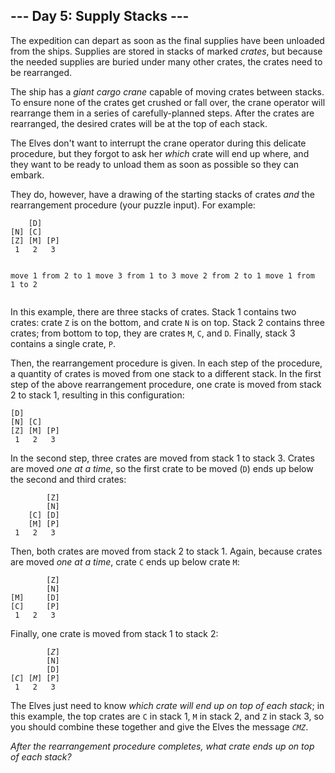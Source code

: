 <main>
<article class="day-desc"><h2>--- Day 5: Supply Stacks ---</h2><p>The expedition can depart as soon as the final supplies have been unloaded from the ships. Supplies are stored in stacks of marked <em>crates</em>, but because the needed supplies are buried under many other crates, the crates need to be rearranged.</p>
<p>The ship has a <em>giant cargo crane</em> capable of moving crates between stacks. To ensure none of the crates get crushed or fall over, the crane operator will rearrange them in a series of carefully-planned steps. After the crates are rearranged, the desired crates will be at the top of each stack.</p>
<p>The Elves don't want to interrupt the crane operator during this delicate procedure, but they forgot to ask her <em>which</em> crate will end up where, and they want to be ready to unload them as soon as possible so they can embark.</p>
<p>They do, however, have a drawing of the starting stacks of crates <em>and</em> the rearrangement procedure (your puzzle input). For example:</p>
<pre><code>    [D]    
[N] [C]    
[Z] [M] [P]
 1   2   3 

move 1 from 2 to 1
move 3 from 1 to 3
move 2 from 2 to 1
move 1 from 1 to 2
</code></pre>
<p>In this example, there are three stacks of crates. Stack 1 contains two crates: crate <code>Z</code> is on the bottom, and crate <code>N</code> is on top. Stack 2 contains three crates; from bottom to top, they are crates <code>M</code>, <code>C</code>, and <code>D</code>. Finally, stack 3 contains a single crate, <code>P</code>.</p>
<p>Then, the rearrangement procedure is given. In each step of the procedure, a quantity of crates is moved from one stack to a different stack. In the first step of the above rearrangement procedure, one crate is moved from stack 2 to stack 1, resulting in this configuration:</p>
<pre><code>[D]        
[N] [C]    
[Z] [M] [P]
 1   2   3 
</code></pre>
<p>In the second step, three crates are moved from stack 1 to stack 3. Crates are moved <em>one at a time</em>, so the first crate to be moved (<code>D</code>) ends up below the second and third crates:</p>
<pre><code>        [Z]
        [N]
    [C] [D]
    [M] [P]
 1   2   3
</code></pre>
<p>Then, both crates are moved from stack 2 to stack 1. Again, because crates are moved <em>one at a time</em>, crate <code>C</code> ends up below crate <code>M</code>:</p>
<pre><code>        [Z]
        [N]
[M]     [D]
[C]     [P]
 1   2   3
</code></pre>
<p>Finally, one crate is moved from stack 1 to stack 2:</p>
<pre><code>        [<em>Z</em>]
        [N]
        [D]
[<em>C</em>] [<em>M</em>] [P]
 1   2   3
</code></pre>
<p>The Elves just need to know <em>which crate will end up on top of each stack</em>; in this example, the top crates are <code>C</code> in stack 1, <code>M</code> in stack 2, and <code>Z</code> in stack 3, so you should combine these together and give the Elves the message <code><em>CMZ</em></code>.</p>
<p><em>After the rearrangement procedure completes, what crate ends up on top of each stack?</em></p>
</article>
</main>